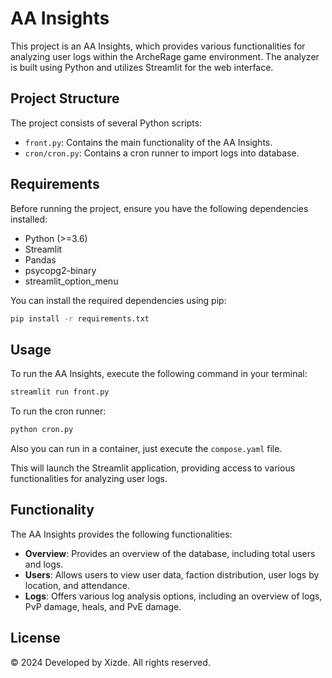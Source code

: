 # AA Insights

This project is an AA Insights, which provides various functionalities for analyzing user logs within the ArcheRage game environment. The analyzer is built using Python and utilizes Streamlit for the web interface.

## Project Structure

The project consists of several Python scripts:

- `front.py`: Contains the main functionality of the AA Insights.
- `cron/cron.py`: Contains a cron runner to import logs into database.

## Requirements

Before running the project, ensure you have the following dependencies installed:

- Python (>=3.6)
- Streamlit
- Pandas
- psycopg2-binary
- streamlit_option_menu

You can install the required dependencies using pip:

```bash
pip install -r requirements.txt
```

## Usage

To run the AA Insights, execute the following command in your terminal:

```bash
streamlit run front.py
```

To run the cron runner:
```bash
python cron.py
```

Also you can run in a container, just execute the ```compose.yaml``` file.

This will launch the Streamlit application, providing access to various functionalities for analyzing user logs.

## Functionality

The AA Insights provides the following functionalities:

- **Overview**: Provides an overview of the database, including total users and logs.
- **Users**: Allows users to view user data, faction distribution, user logs by location, and attendance.
- **Logs**: Offers various log analysis options, including an overview of logs, PvP damage, heals, and PvE damage.


## License

© 2024 Developed by Xizde. All rights reserved.

